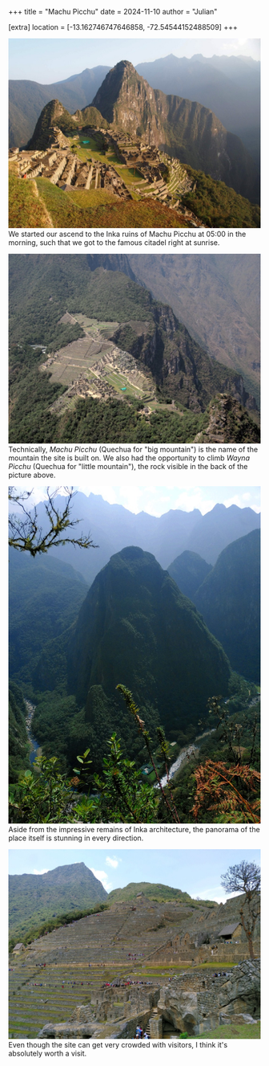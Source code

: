 +++
title = "Machu Picchu"
date = 2024-11-10
author = "Julian"

[extra]
location = [-13.162746747646858, -72.54544152488509]
+++

![The famous Inka citadel of Machu Picchu in the warm light of the morning sun](machu-picchu.jpg)
We started our ascend to the Inka ruins of Machu Picchu at 05:00 in the morning, such that we got to the famous citadel right at sunrise.

![A top view on Machu Picchu on the back of a mountain from far above](wayna-picchu.jpg)
Technically, _Machu Picchu_ (Quechua for "big mountain") is the name of the mountain the site is built on.
We also had the opportunity to climb _Wayna Picchu_ (Quechua for "little mountain"), the rock visible in the back of the picture above.

![A river winding itself between very step, overgrown mountains](river.jpg)
Aside from the impressive remains of Inka architecture, the panorama of the place itself is stunning in every direction.

![Stone walls of former Inka buildings on the side of a mountain with people walking between them](ruins.jpg)
Even though the site can get very crowded with visitors, I think it's absolutely worth a visit.
